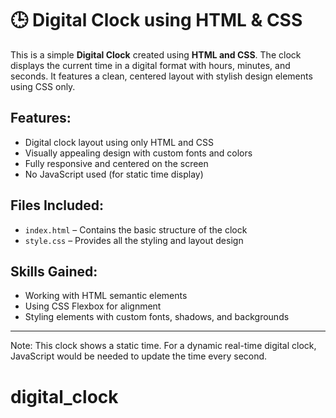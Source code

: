 # 🕒 Digital Clock using HTML & CSS

This is a simple **Digital Clock** created using **HTML and CSS**. The clock displays the current time in a digital format with hours, minutes, and seconds. It features a clean, centered layout with stylish design elements using CSS only.

## Features:
- Digital clock layout using only HTML and CSS
- Visually appealing design with custom fonts and colors
- Fully responsive and centered on the screen
- No JavaScript used (for static time display)

##  Files Included:
- `index.html` – Contains the basic structure of the clock
- `style.css` – Provides all the styling and layout design

##  Skills Gained:
- Working with HTML semantic elements
- Using CSS Flexbox for alignment
- Styling elements with custom fonts, shadows, and backgrounds
----

 Note:
This clock shows a static time. For a dynamic real-time digital clock, JavaScript would be needed to update the time every second.

# digital_clock

